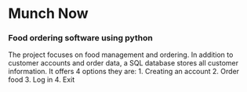 <h1>Munch Now</h1>
<h3>Food ordering software using python</h3>
The project focuses on food management and ordering. In addition to customer accounts and order data, a SQL database stores all customer information. It offers 4 options they are: 
1. Creating an account
2. Order food
3. Log in
4. Exit

